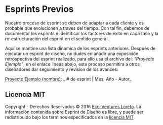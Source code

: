 # Esprints Previos

Nuestro proceso de esprint se deben de adaptar a cada cliente y es probable que evolucionen a traves del tiempo. Con tal fin, debemos de documentar los esprints e identificar los factores de éxito en cada fase y la re-estructuración del esprint en el sentido general.

Aquí se mantine una lista dinamica de los esprints anteriores. Después de ejecutar un esprint de diseño, no dudes en añadir una exposición retrospectiva del esprint realizado, para ello usa el archivo del: _"Proyecto Ejemplo"_, en el enlace lineas abajo, este proceso permitira a otros diseñadores dar seguimiento y revision de los avances:

[Proyecto Ejemplo \(nombre\)](ejemplo.md): _ \# de esprint \| Mes, Año - Autor_

## Licencia MIT

Copyright - Derechos Reservados © 2016 [Eco-Ventures Loreto](http://ecoventures.strikingly.com). La información contenida sobre Esprint de Diseño es libre, y puede ser redistribuido bajo los términos especificados en la [licencia MIT](https://github.com/eco-alianza-loreto/eal-reporte-anual-2016/tree/791ef9172650826977f85f3623d2579044146620/Metodologias/Esprint_Diseno/Esprints-Previos/LICENSE.md).

